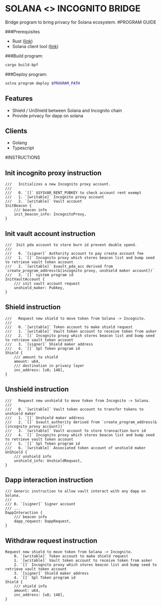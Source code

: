 # SOLANA <> INCOGNITO BRIDGE
Bridge program to bring privacy for Solana ecosystem.
#PROGRAM GUIDE

###Prerequisites
- Rust ([link](https://doc.rust-lang.org/cargo/getting-started/installation.html))
- Solana client tool ([link](https://docs.solana.com/cli/install-solana-cli-tools)) 

###Build program:

```sh
cargo build-bpf 
```

###Deploy program:

```sh
solna program deploy $PROGRAM_PATH
```

## Features

- Shield / UnShield between Solana and Incognito chain
- Provide privacy for dapp on solana

## Clients

- Golang 
- Typescript

#INSTRUCTIONS

## Init incognito proxy instruction

    ///   Initializes a new Incognito proxy account.
    ///
    ///   0. `[]` $SYSVAR_RENT_PUBKEY to check account rent exempt
    ///   1. `[writable]` Incognito proxy account
    ///   2. `[writable]` Vault account
    InitBeacon {
        /// beacon info
        init_beacon_info: IncognitoProxy,
    }

## Init vault account instruction

    ///  Init pda account to store burn id prevent double spend.
    ///
    ///   0. `[signer]` Authority account to pay create account fee
    ///   1. `[]` Incognito proxy which stores beacon list and bump seed to retrieve vault token account
    ///   2. `[writable]` $vault_pda_acc derived from `create_program_address(&[incognito proxy, unshield maker account])`
    ///   3. `[]` system program id
    InitVaultAccount {
        /// init vault account request
        unshield_maker: Pubkey,
    }

## Shield instruction

    ///   Request new shield to move token from Solana -> Incognito.
    ///
    ///   0. `[writable]` Token account to make shield request
    ///   1. `[writable]` Vault token account to receive token from asker
    ///   2. `[]` Incognito proxy which stores beacon list and bump seed to retrieve vault token account
    ///   3. `[signer]` Shield maker address
    ///   4. `[]` Spl Token program id
    Shield {
        /// amount to shield
        amount: u64,
        /// destination in privacy layer
        inc_address: [u8; 148],
    }

## Unshield instruction

    ///   Request new unshield to move token from Incognito -> Solana.
    ///
    ///   0. `[writable]` Vault token account to transfer tokens to unshield maker
    ///   1. `[]` Unshield maker address
    ///   2. `[]` $vault_authority derived from `create_program_address(&[incognito proxy account])`
    ///   3. `[writable]` Vault account to store transaction burn id
    ///   4. `[]` Incognito proxy which stores beacon list and bump seed to retrieve vault token account
    ///   5. `[]` Spl Token program id
    ///   6. `[writable]` Associated token account of unshield maker
    UnShield {
        /// unshield info
        unshield_info: UnshieldRequest,
    }

## Dapp interaction instruction

    /// Generic instruction to allow vault interact with any dapp on Solana.
    ///
    /// 0. `[signer]` Signer account
    /// ...
    DappInteraction {
        /// beacon info
        dapp_request: DappRequest,
    }

## Withdraw request instruction

    Request new shield to move token from Solana -> Incognito.
        0. `[writable]` Token account to make shield request
        1. `[writable]` Vault token account to receive token from asker
        2. `[]` Incognito proxy which stores beacon list and bump seed to retrieve vault token account
        3. `[signer]` Shield maker address
        4. `[]` Spl Token program id
    Shield {
        /// shield info
        amount: u64,
        inc_address: [u8; 148],
    }
